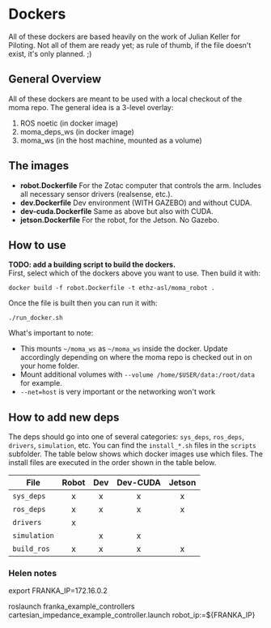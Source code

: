 # Dockers

All of these dockers are based heavily on the work of Julian Keller for Piloting.
Not all of them are ready yet; as  rule of thumb, if the file doesn't exist, it's only planned. ;) 


## General Overview
All of these dockers are meant to be used with a local checkout of the moma repo.
The general idea is a 3-level overlay:
1. ROS noetic (in docker image)
2. moma_deps_ws (in docker image)
3. moma_ws (in the host machine, mounted as a volume)

## The images
- **robot.Dockerfile** For the Zotac computer that controls the arm. Includes all necessary sensor drivers (realsense, etc.).
- **dev.Dockerfile** Dev environment (WITH GAZEBO) and without CUDA.
- **dev-cuda.Dockerfile** Same as above but also with CUDA.
- **jetson.Dockerfile** For the robot, for the Jetson. No Gazebo.

## How to use
**TODO: add a building script to build the dockers.**  
First, select which of the dockers above you want to use. Then build it with:
```
docker build -f robot.Dockerfile -t ethz-asl/moma_robot .
```
Once the file is built then you can run it with:
```
./run_docker.sh
```

What's important to note:
 - This mounts `~/moma_ws` as `~/moma_ws` inside the docker. Update accordingly depending on where the moma repo is checked out in on your home folder.
 - Mount additional volumes with `--volume /home/$USER/data:/root/data` for example.
 - `--net=host` is very important or the networking won't work

## How to add new deps
The deps should go into one of several categories: `sys_deps`, `ros_deps`, `drivers`, `simulation`, etc. You can find the `install_*.sh` files in the `scripts` subfolder.
The table below shows which docker images use which files.
The install files are executed in the order shown in the table below. 


| **File**       | **Robot** | **Dev** | **Dev-CUDA** | **Jetson** |
|----------------|:---------:|:-------:|:------------:|:----------:|
| `sys_deps`     |     x     |    x    |       x      |      x     |
| `ros_deps`     |     x     |    x    |       x      |      x     |
| `drivers`      |     x     |         |              |            |
| `simulation`   |           |    x    |       x      |            |
| `build_ros`    |     x     |    x    |       x      |      x     |

### Helen notes
export FRANKA_IP=172.16.0.2

roslaunch franka_example_controllers cartesian_impedance_example_controller.launch robot_ip:=${FRANKA_IP}
